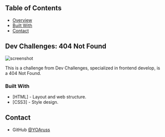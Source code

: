 <!-- TABLE OF CONTENTS -->


## Table of Contents


- [Overview](#overview)
- [Built With](#built-with)
- [Contact](#contact)


<!-- OVERVIEW -->

## Dev Challenges: 404 Not Found

![screenshot](https://user-images.githubusercontent.com/16707738/92399059-5716eb00-f132-11ea-8b14-bcacdc8ec97b.png)


This is a challenge from Dev Challenges, specialized in frontend develop, is a 404 Not Found.


### Built With

- [HTML] - Layout and web structure.
- [CSS3] - Style design.

## Contact

- GitHub [@YOAruss](https://{github.com/YOAruss})

